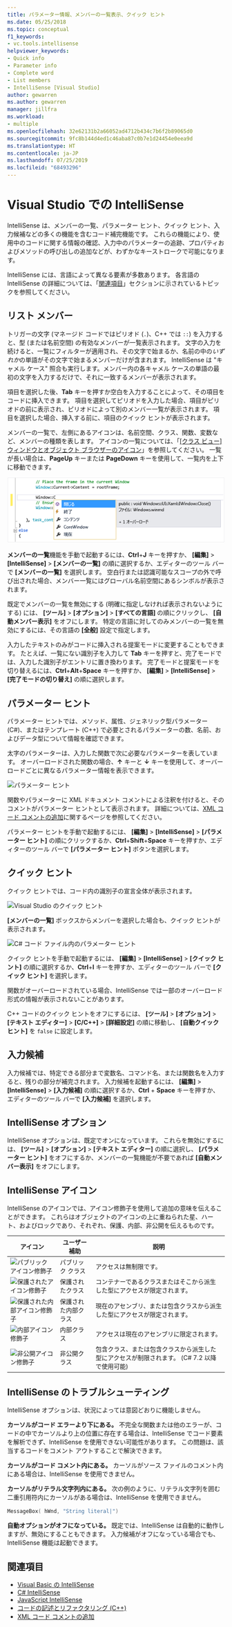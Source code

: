 ```yaml
---
title: パラメーター情報、メンバーの一覧表示、クイック ヒント
ms.date: 05/25/2018
ms.topic: conceptual
f1_keywords:
- vc.tools.intellisense
helpviewer_keywords:
- Quick info
- Parameter info
- Complete word
- List members
- IntelliSense [Visual Studio]
author: gewarren
ms.author: gewarren
manager: jillfra
ms.workload:
- multiple
ms.openlocfilehash: 32e62131b2a66052ad4712b434c7b6f2b89065d0
ms.sourcegitcommit: 9fc8b144d4ed1c46aba87c0b7e1d24454e0eea9d
ms.translationtype: HT
ms.contentlocale: ja-JP
ms.lasthandoff: 07/25/2019
ms.locfileid: "68493296"
---
```

# <a name="intellisense-in-visual-studio"></a>Visual Studio での IntelliSense

IntelliSense は、メンバーの一覧、パラメーター ヒント、クイック ヒント、入力候補などの多くの機能を含むコード補完機能です。 これらの機能により、使用中のコードに関する情報の確認、入力中のパラメーターの追跡、プロパティおよびメソッドの呼び出しの追加などが、わずかなキーストロークで可能になります。

IntelliSense には、言語によって異なる要素が多数あります。 各言語の IntelliSense の詳細については、「[関連項目](#see-also)」セクションに示されているトピックを参照してください。

## <a name="list-members"></a>リスト メンバー

トリガーの文字 (マネージド コードではピリオド (`.`)、C++ では `::`) を入力すると、型 (または名前空間) の有効なメンバーが一覧表示されます。 文字の入力を続けると、一覧にフィルターが適用され、その文字で始まるか、名前の中の*いずれか*の単語がその文字で始まるメンバーだけが含まれます。 IntelliSense は "キャメル ケース" 照合も実行します。メンバー内の各キャメル ケースの単語の最初の文字を入力するだけで、それに一致するメンバーが表示されます。

項目を選択した後、**Tab** キーを押すか空白を入力することによって、その項目をコードに挿入できます。 項目を選択してピリオドを入力した場合、項目がピリオドの前に表示され、ピリオドによって別のメンバー一覧が表示されます。 項目を選択した場合、挿入する前に、項目のクイック ヒントが表示されます。

メンバーの一覧で、左側にあるアイコンは、名前空間、クラス、関数、変数など、メンバーの種類を表します。 アイコンの一覧については、「[[クラス ビュー] ウィンドウとオブジェクト ブラウザーのアイコン](../ide/class-view-and-object-browser-icons.md)」を参照してください。 一覧が長い場合は、**PageUp** キーまたは **PageDown** キーを使用して、一覧内を上下に移動できます。

![Visual Studio のメンバーの一覧](../ide/media/vs2015_intellisense.png)

**メンバーの一覧**機能を手動で起動するには、**Ctrl**+**J** キーを押すか、 **[編集]**  >  **[IntelliSense]**  >  **[メンバーの一覧]** の順に選択するか、エディターのツール バーで **[メンバーの一覧]** を選択します。 空白行または認識可能なスコープの外で呼び出された場合、メンバー一覧にはグローバル名前空間にあるシンボルが表示されます。

既定でメンバーの一覧を無効にする (明確に指定しなければ表示されないようにする) には、 **[ツール]**  >  **[オプション]**  >  **[すべての言語]** の順にクリックし、 **[自動メンバー表示]** をオフにします。 特定の言語に対してのみメンバーの一覧を無効にするには、その言語の **[全般]** 設定で指定します。

入力したテキストのみがコードに挿入される提案モードに変更することもできます。 たとえば、一覧にない識別子を入力して **Tab** キーを押すと、完了モードでは、入力した識別子がエントリに置き換わります。 完了モードと提案モードを切り替えるには、**Ctrl**+**Alt**+**Space** キーを押すか、 **[編集]**  >  **[IntelliSense]**  >  **[完了モードの切り替え]** の順に選択します。

## <a name="parameter-info"></a>パラメーター ヒント

パラメーター ヒントでは、メソッド、属性、ジェネリック型パラメーター (C#)、またはテンプレート (C++) で必要とされるパラメーターの数、名前、およびデータ型について情報を確認できます。

太字のパラメーターは、入力した関数で次に必要なパラメーターを表しています。 オーバーロードされた関数の場合、**↑** キーと **↓** キーを使用して、オーバーロードごとに異なるパラメーター情報を表示できます。

![パラメーター ヒント](../ide/media/vs2015_param_info.png)

関数やパラメーターに XML ドキュメント コメントによる注釈を付けると、そのコメントがパラメーター ヒントとして表示されます。 詳細については、[XML コード コメントの追加](reference/generate-xml-documentation-comments.md)に関するページを参照してください。

パラメーター ヒントを手動で起動するには、 **[編集]**  >  **[IntelliSense]**  >  **[パラメーター ヒント]** の順にクリックするか、**Ctrl**+**Shift**+**Space** キーを押すか、エディターのツール バーで **[パラメーター ヒント]** ボタンを選択します。

## <a name="quick-info"></a>クイック ヒント

クイック ヒントでは、コード内の識別子の宣言全体が表示されます。

![Visual Studio のクイック ヒント](../ide/media/vs2015_quick_info.png)

**[メンバーの一覧]** ボックスからメンバーを選択した場合も、クイック ヒントが表示されます。

![C&#35; コード ファイル内のパラメーター ヒント](../ide/media/vs2015_paraminfo.png)

クイック ヒントを手動で起動するには、 **[編集]**  >  **[IntelliSense]**  >  **[クイック ヒント]** の順に選択するか、**Ctrl**+**I** キーを押すか、エディターのツール バーで **[クイック ヒント]** を選択します。

関数がオーバーロードされている場合、IntelliSense では一部のオーバーロード形式の情報が表示されないことがあります。

C++ コードのクイック ヒントをオフにするには、 **[ツール]**  >  **[オプション]**  >  **[テキスト エディター]**  >  **[C/C++]**  >  **[詳細設定]** の順に移動し、 **[自動クイック ヒント]** を `false` に設定します。

## <a name="complete-word"></a>入力候補

入力候補では、特定できる部分まで変数名、コマンド名、または関数名を入力すると、残りの部分が補完されます。 入力候補を起動するには、 **[編集]**  >  **[IntelliSense]**  >  **[入力候補]** の順に選択するか、**Ctrl** + **Space** キーを押すか、エディターのツール バーで **[入力候補]** を選択します。

## <a name="intellisense-options"></a>IntelliSense オプション

IntelliSense オプションは、既定でオンになっています。 これらを無効にするには、 **[ツール]**  >  **[オプション]**  >  **[テキスト エディター]** の順に選択し、 **[パラメーター ヒント]** をオフにするか、メンバーの一覧機能が不要であれば **[自動メンバー表示]** をオフにします。

## <a name="intellisense-icons"></a>IntelliSense アイコン
IntelliSense のアイコンでは、アイコン修飾子を使用して追加の意味を伝えることができます。 これらはオブジェクトのアイコンの上に重ねられた星、ハート、およびロックであり、それぞれ、保護、内部、非公開を伝えるものです。

|    アイコン    |    ユーザー補助    |    説明    |
|------------|--------------------------------|------------------------------------------------------------------------------------------------------------------------------------------------------|
| ![パブリック アイコン修飾子](../ide/media/intellisensePublicNoModifier.png)       |    パブリック クラス    |    アクセスは無制限です。   |
| ![保護されたアイコン修飾子](../ide/media/intellisenseProtectedModifier.png)       |    保護されたクラス    |    コンテナーであるクラスまたはそこから派生した型にアクセスが限定されます。    |
| ![保護された内部アイコン修飾子](../ide/media/intellisenseProtectedInternalModifier.png)       |    保護された内部クラス    |    現在のアセンブリ、または包含クラスから派生した型にアクセスが限定されます。    |
| ![内部アイコン修飾子](../ide/media/intellisenseInternalModifier.png)       |    内部クラス    |    アクセスは現在のアセンブリに限定されます。    |
|![非公開アイコン修飾子](../ide/media/intellisensePrivateModifier.png)        |    非公開クラス    |    包含クラス、または包含クラスから派生した型にアクセスが制限されます。 (C# 7.2 以降で使用可能)    |

## <a name="troubleshoot-intellisense"></a>IntelliSense のトラブルシューティング

IntelliSense オプションは、状況によっては意図どおりに機能しません。

**カーソルがコード エラーより下にある。** 不完全な関数または他のエラーが、コードの中でカーソルより上の位置に存在する場合は、IntelliSense でコード要素を解析できず、IntelliSense を使用できない可能性があります。 この問題は、該当するコードをコメント アウトすることで解決できます。

**カーソルがコード コメント内にある。** カーソルがソース ファイルのコメント内にある場合は、IntelliSense を使用できません。

**カーソルがリテラル文字列内にある。** 次の例のように、リテラル文字列を囲む二重引用符内にカーソルがある場合は、IntelliSense を使用できません。

```cpp
MessageBox( hWnd, "String literal|")
```

**自動オプションがオフになっている。** 既定では、IntelliSense は自動的に動作しますが、無効にすることもできます。 入力候補がオフになっている場合でも、IntelliSense 機能は起動できます。

## <a name="see-also"></a>関連項目

- [Visual Basic の IntelliSense](../ide/visual-basic-specific-intellisense.md)
- [C# IntelliSense](../ide/visual-csharp-intellisense.md)
- [JavaScript IntelliSense](../ide/javascript-intellisense.md)
- [コードの記述とリファクタリング (C++)](/cpp/ide/writing-and-refactoring-code-cpp)
- [XML コード コメントの追加](reference/generate-xml-documentation-comments.md)
